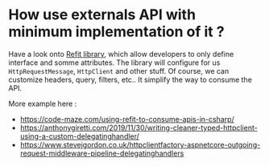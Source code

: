 # How use externals API with minimum implementation of it ?

Have a look onto [Refit library](https://github.com/reactiveui/refit), which allow developers to only define interface and somme attributes.
The library will configure for us ``HttpRequestMessage``, ``HttpClient`` and other stuff.
Of course, we can customize headers, query, filters, etc..
It simplify the way to consume the API.

More example here : 
* https://code-maze.com/using-refit-to-consume-apis-in-csharp/
* https://anthonygiretti.com/2019/11/30/writing-cleaner-typed-httpclient-using-a-custom-delegatinghandler/
* https://www.stevejgordon.co.uk/httpclientfactory-aspnetcore-outgoing-request-middleware-pipeline-delegatinghandlers
